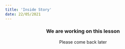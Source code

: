 ```yaml
---
title: 'Inside Story'
date: 22/05/2021
---
```


### <center>We are working on this lesson</center>
<center>Please come back later</center>